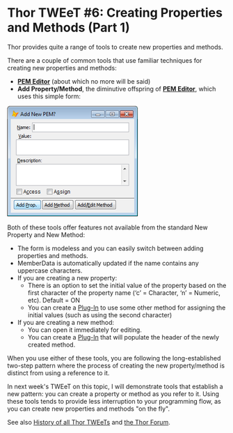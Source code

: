 ﻿Thor TWEeT #6: Creating Properties and Methods (Part 1)
===

Thor provides quite a range of tools to create new properties and methods. 

There are a couple of common tools that use familiar techniques for creating new properties and methods: 

*   **[PEM Editor](https://github.com/VFPX/PEMEditor)** (about which no more will be said)
*   **Add Property/Method**, the diminutive offspring of **[PEM Editor](https://github.com/VFPX/PEMEditor)**, which uses this simple form:

![](Images/Tweet6a.png)

Both of these tools offer features not available from the standard New Property and New Method:

*   The form is modeless and you can easily switch between adding properties and methods.
*   MemberData is automatically updated if the name contains any uppercase characters.
*   If you are creating a new property:
    *   There is an option to set the initial value of the property based on the first character of the property name (‘c’ = Character, ‘n’ = Numeric, etc). Default = ON
    *   You can create a [Plug-In](../Thor_add_plugins.md) to use some other method for assigning the initial values (such as using the second character)
*   If you are creating a new method:
    *   You can open it immediately for editing.
    *   You can create a [Plug-In](../Thor_add_plugins.md) that will populate the header of the newly created method.

When you use either of these tools, you are following the long-established two-step pattern where the process of creating the new property/method is distinct from using a reference to it.

In next week's TWEeT on this topic, I will demonstrate tools that establish a new pattern: you can create a property or method as you refer to it. Using these tools tends to provide less interruption to your programming flow, as you can create new properties and methods "on the fly".

See also [History of all Thor TWEeTs](../TWEeTs.md) and [the Thor Forum](https://groups.google.com/forum/?fromgroups#!forum/FoxProThor).
